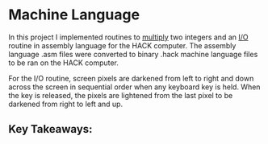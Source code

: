 # Machine Language
In this project I implemented routines to [multiply]() two integers and an [I/O](https://github.com/jordanvieler/The_Elements_of_Computing_Systems/blob/main/Machine_Language/Fill.asm) routine in assembly language for the HACK computer. The assembly language .asm files were converted to binary .hack machine language files to be ran on the HACK computer.

For the I/O routine, screen pixels are darkened from left to right and down across the screen in sequential order when any keyboard key is held. When the key is released, the pixels are lightened from the last pixel to be darkened from right to left and up.  

## Key Takeaways:

